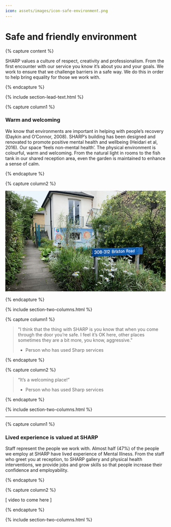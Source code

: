 ```yaml
---
icon: assets/images/icon-safe-environment.png
---
```


# Safe and friendly environment  

{% capture content %}

SHARP values a culture of respect, creativity and professionalism. From the first encounter with 
our service you know it’s about you and your goals. We work to ensure that we challenge barriers 
in a safe way. We do this in order to help bring equality for those we work with. 

{% endcapture %}

{% include section-lead-text.html %}



{% capture column1 %}

### Warm and welcoming

We know that environments are important in helping with people’s recovery (Daykin and O’Connor, 2008). 
SHARP’s building has been designed and renovated to promote positive mental health and wellbeing 
(Heidari et al, 2016). Our space ‘feels non-mental health’. The physical environment is colourful, 
warm and welcoming. From the natural light in rooms to the fish tank in our shared reception area, 
even the garden is maintained to enhance a sense of calm. 

{% endcapture %}



{% capture column2 %}

![SHARP – a warm and welcoming environment](assets/images/sharp-garden.jpg "SHARP – a warm and welcoming environment") 

{% endcapture %}


{% include section-two-columns.html %}




{% capture column1 %}

> "I think that the thing with SHARP is you know that when you come through the door you’re safe. 
> I feel it’s OK here, other places sometimes they are a bit more, you know, aggressive." 
> - Person who has used Sharp services 

{% endcapture %}



{% capture column2 %}


> “It’s a welcoming place!” 
> - Person who has used Sharp services

{% endcapture %}


{% include section-two-columns.html %}



<hr />



{% capture column1 %}

### Lived experience is valued at SHARP

Staff represent the people we work with. Almost half (47%) of the people we employ at SHARP have lived 
experience of Mental Illness. From the staff who greet you at reception, to SHARP gallery and physical 
health interventions, we provide jobs and grow skills so that people increase their confidence and employability. 

{% endcapture %}



{% capture column2 %}

[ video to come here ]

{% endcapture %}


{% include section-two-columns.html %}




